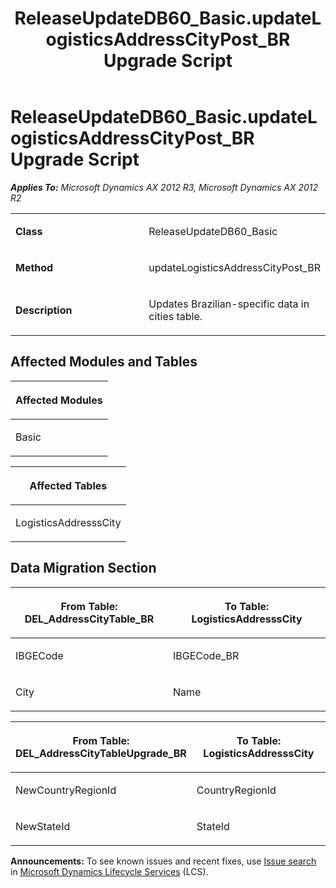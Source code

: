 ﻿---
title: ReleaseUpdateDB60_Basic.updateLogisticsAddressCityPost_BR Upgrade Script
TOCTitle: ReleaseUpdateDB60_Basic.updateLogisticsAddressCityPost_BR Upgrade Script
ms:assetid: 54e75c93-bb8c-3526-5895-89bc7efbfd49
ms:mtpsurl: https://msdn.microsoft.com/en-us/library/JJ736164(v=AX.60)
ms:contentKeyID: 49708340
ms.date: 05/18/2015
mtps_version: v=AX.60
---

# ReleaseUpdateDB60\_Basic.updateLogisticsAddressCityPost\_BR Upgrade Script 


_**Applies To:** Microsoft Dynamics AX 2012 R3, Microsoft Dynamics AX 2012 R2_

<table>
<colgroup>
<col style="width: 50%" />
<col style="width: 50%" />
</colgroup>
<tbody>
<tr class="odd">
<td><p><strong>Class</strong></p></td>
<td><p>ReleaseUpdateDB60_Basic</p></td>
</tr>
<tr class="even">
<td><p><strong>Method</strong></p></td>
<td><p>updateLogisticsAddressCityPost_BR</p></td>
</tr>
<tr class="odd">
<td><p><strong>Description</strong></p></td>
<td><p>Updates Brazilian-specific data in cities table.</p></td>
</tr>
</tbody>
</table>


## Affected Modules and Tables

<table>
<colgroup>
<col style="width: 100%" />
</colgroup>
<thead>
<tr class="header">
<th><p>Affected Modules</p></th>
</tr>
</thead>
<tbody>
<tr class="odd">
<td><p>Basic</p></td>
</tr>
</tbody>
</table>


<table>
<colgroup>
<col style="width: 100%" />
</colgroup>
<thead>
<tr class="header">
<th><p>Affected Tables</p></th>
</tr>
</thead>
<tbody>
<tr class="odd">
<td><p>LogisticsAddresssCity</p></td>
</tr>
</tbody>
</table>


## Data Migration Section

<table>
<colgroup>
<col style="width: 50%" />
<col style="width: 50%" />
</colgroup>
<thead>
<tr class="header">
<th><p>From Table: DEL_AddressCityTable_BR</p></th>
<th><p>To Table: LogisticsAddresssCity</p></th>
</tr>
</thead>
<tbody>
<tr class="odd">
<td><p>IBGECode</p></td>
<td><p>IBGECode_BR</p></td>
</tr>
<tr class="even">
<td><p>City</p></td>
<td><p>Name</p></td>
</tr>
</tbody>
</table>


<table>
<colgroup>
<col style="width: 50%" />
<col style="width: 50%" />
</colgroup>
<thead>
<tr class="header">
<th><p>From Table: DEL_AddressCityTableUpgrade_BR</p></th>
<th><p>To Table: LogisticsAddresssCity</p></th>
</tr>
</thead>
<tbody>
<tr class="odd">
<td><p>NewCountryRegionId</p></td>
<td><p>CountryRegionId</p></td>
</tr>
<tr class="even">
<td><p>NewStateId</p></td>
<td><p>StateId</p></td>
</tr>
</tbody>
</table>

  
**Announcements:** To see known issues and recent fixes, use [Issue search](http://go.microsoft.com/fwlink/?linkid=389258) in [Microsoft Dynamics Lifecycle Services](http://go.microsoft.com/fwlink/?linkid=306505) (LCS).

